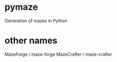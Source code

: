 # pymaze
Generation of mazes in Python

# other names
MazeForge / maze-forge
MazeCrafter / maze-crafter
